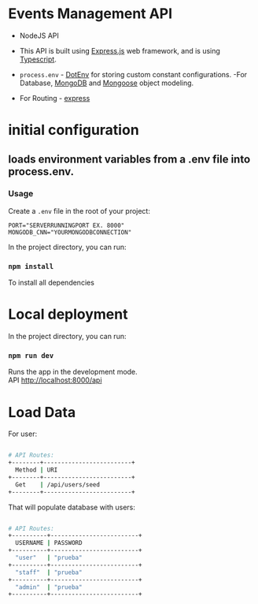 # Events Management API

- NodeJS API

- This API is built using [Express.js](https://expressjs.com/) web framework, and is using [Typescript](https://www.typescriptlang.org/).
- `process.env` - [DotEnv](https://github.com/motdotla/dotenv) for storing custom constant configurations.
  -For Database, [MongoDB](https://www.mongodb.com/) and [Mongoose](https://mongoosejs.com/) object modeling.
- For Routing - [express](https://expressjs.com/en/guide/routing.html)

# initial configuration

## loads environment variables from a .env file into process.env.

### Usage

Create a `.env` file in the root of your project:

```dosini
PORT="SERVERRUNNINGPORT EX. 8000"
MONGODB_CNN="YOURMONGODBCONNECTION"
```

In the project directory, you can run:

### `npm install`

To install all dependencies

# Local deployment

In the project directory, you can run:

### `npm run dev`

Runs the app in the development mode.\
API [http://localhost:8000/api](http://localhost:8000/api)

# Load Data

For user:

```sh

# API Routes:
+--------+-------------------------+
  Method | URI
+--------+-------------------------+
  Get    | /api/users/seed
+--------+-------------------------+

```

That will populate database with users:

```sh

# API Routes:
+----------+-------------------------+
  USERNAME | PASSWORD
+----------+-------------------------+
  "user"   | "prueba"
+----------+-------------------------+
  "staff"  | "prueba"
+----------+-------------------------+
  "admin"  | "prueba"
+----------+-------------------------+

```
